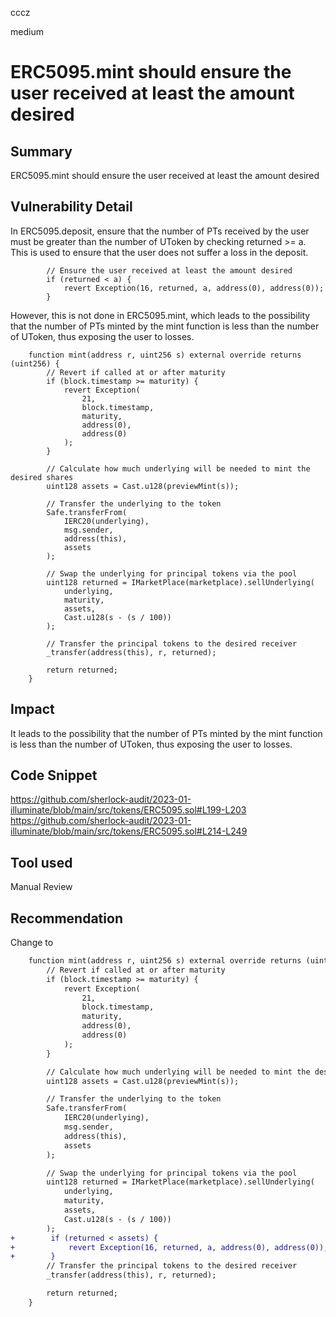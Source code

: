 cccz

medium

# ERC5095.mint should ensure the user received at least the amount desired

## Summary
ERC5095.mint should ensure the user received at least the amount desired
## Vulnerability Detail
In ERC5095.deposit, ensure that the number of PTs received by the user must be greater than the number of UToken by checking returned >= a. This is used to ensure that the user does not suffer a loss in the deposit.
```solidity
        // Ensure the user received at least the amount desired
        if (returned < a) {
            revert Exception(16, returned, a, address(0), address(0));
        }

```
However, this is not done in ERC5095.mint, which leads to the possibility that the number of PTs minted by the mint function is less than the number of UToken, thus exposing the user to losses.
```solidity
    function mint(address r, uint256 s) external override returns (uint256) {
        // Revert if called at or after maturity
        if (block.timestamp >= maturity) {
            revert Exception(
                21,
                block.timestamp,
                maturity,
                address(0),
                address(0)
            );
        }

        // Calculate how much underlying will be needed to mint the desired shares
        uint128 assets = Cast.u128(previewMint(s));

        // Transfer the underlying to the token
        Safe.transferFrom(
            IERC20(underlying),
            msg.sender,
            address(this),
            assets
        );

        // Swap the underlying for principal tokens via the pool
        uint128 returned = IMarketPlace(marketplace).sellUnderlying(
            underlying,
            maturity,
            assets,
            Cast.u128(s - (s / 100))
        );

        // Transfer the principal tokens to the desired receiver
        _transfer(address(this), r, returned);

        return returned;
    }
```
## Impact
It leads to the possibility that the number of PTs minted by the mint function is less than the number of UToken, thus exposing the user to losses.
## Code Snippet
https://github.com/sherlock-audit/2023-01-illuminate/blob/main/src/tokens/ERC5095.sol#L199-L203
https://github.com/sherlock-audit/2023-01-illuminate/blob/main/src/tokens/ERC5095.sol#L214-L249
## Tool used

Manual Review

## Recommendation
Change to
```diff
    function mint(address r, uint256 s) external override returns (uint256) {
        // Revert if called at or after maturity
        if (block.timestamp >= maturity) {
            revert Exception(
                21,
                block.timestamp,
                maturity,
                address(0),
                address(0)
            );
        }

        // Calculate how much underlying will be needed to mint the desired shares
        uint128 assets = Cast.u128(previewMint(s));

        // Transfer the underlying to the token
        Safe.transferFrom(
            IERC20(underlying),
            msg.sender,
            address(this),
            assets
        );

        // Swap the underlying for principal tokens via the pool
        uint128 returned = IMarketPlace(marketplace).sellUnderlying(
            underlying,
            maturity,
            assets,
            Cast.u128(s - (s / 100))
        );
+        if (returned < assets) {
+            revert Exception(16, returned, a, address(0), address(0));
+        }
        // Transfer the principal tokens to the desired receiver
        _transfer(address(this), r, returned);

        return returned;
    }
```